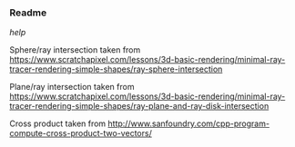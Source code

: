 ### Readme

*help*

Sphere/ray intersection taken from https://www.scratchapixel.com/lessons/3d-basic-rendering/minimal-ray-tracer-rendering-simple-shapes/ray-sphere-intersection

Plane/ray intersection taken from
https://www.scratchapixel.com/lessons/3d-basic-rendering/minimal-ray-tracer-rendering-simple-shapes/ray-plane-and-ray-disk-intersection

Cross product taken from
http://www.sanfoundry.com/cpp-program-compute-cross-product-two-vectors/
